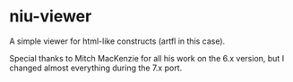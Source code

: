 niu-viewer
==========

A simple viewer for html-like constructs (artfl in this case).

Special thanks to Mitch MacKenzie for all his work on the 6.x version, but I changed almost everything during the 7.x port.
